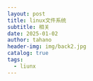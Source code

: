```yaml
---
layout: post
title: linux文件系统
subtitle: 相关
date: 2025-01-02
author: tahano
header-img: img/back2.jpg
catalog: true
tags:
  - liunx
---
```


